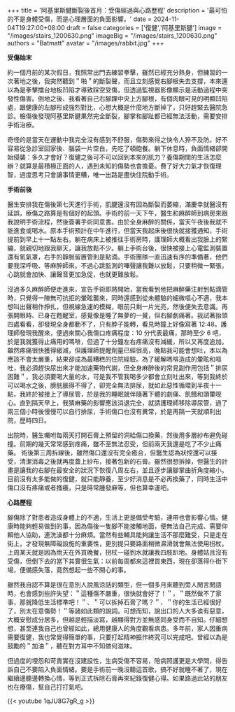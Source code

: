 +++
title = '阿基里斯腱斷裂後首月：受傷經過與心路歷程'
description = '最可怕的不是身體受傷，而是心理層面的負面影響。'
date = 2024-11-04T19:27:00+08:00
draft = false
categories = ['復健','阿基里斯腱']
image = "/images/stairs_1200630.png"
imageBig = "/images/stairs_1200630.png"
authors = "Batmatt"
avatar = "/images/rabbit.jpg"
+++

**受傷始末**

約一個月前的某次假日，我照常出門去練習拳擊，雖然已經充分熱身，但練習的一次著地之後，我突然聽到＂啪＂的斷裂聲，而且立刻感覺右腳根失去支撐，本來還以為是拳擊擂台地板凹陷才導致踩空受傷，但透過監視器影像顯示是活動過程中突發性傷害。倒地之後、我看著自己右腳踝中央上方腳根，有個肉眼可見的明顯凹陷處，跟健康的左腳形成強烈對比，心想大概是什麼地方斷掉了，只好趕緊去醫院急診。檢傷後發現阿基里斯腱果然完全斷裂，腳掌和腳趾都已經無法活動，需要安排手術治療。

奇怪的是當天在運動中我完全沒有感到不舒服，傷勢來得之快令人猝不及防。好不容易從急診室回家後、腦袋一片空白，先吃了頓飽餐。躺下休息時，負面情緒卻開始侵襲：多久才會好？復健之後可不可以回到本來的肌力？養傷期間的生活怎麼辦？就算是最積極正面的人，遇到未知的傷勢也會擔憂。費了好大力氣才恢復理智，過度思考只會讓事情更糟，唯一出路是盡快住院動手術。

**手術前後**

醫生安排我在傷後第七天進行手術，肌腱還沒有因為斷裂而萎縮，滿慶幸就醫沒有延誤，療傷之路算是有個好的起頭。手術的前一天下午，醫生和麻醉師到病房來跟我說明手術流程，然後簽署手術同意書。由於全身麻醉的關係，當天午夜後我就不能進食或喝水。原本手術預計在中午進行，但當天我起床後很快就接獲通知，手術提前到早上十一點左右。躺在病床上被推往手術房時，護理師大概看出我臉上的緊繃，就親切地跟我聊天，讓我放鬆不少。躺上手術台後，很快被接上心電監測裝置還有氧氣罩，右手的靜脈留置管則是點滴。手術團隊一直迅速有序的準備著，他們要我深呼吸、等麻醉師來。不過心跳監測的嗶聲讓我難以放鬆，只要稍微一緊張，心跳就會加快、讓聲音更加急促，也就更難放鬆。

沒過多久麻醉師便走進來，宣告手術即將開始，當我看到他把麻醉藥注射到點滴管時，只覺得一陣無可抗拒的暈眩襲來，同時還感到從未體驗的細微嘔心不適，我本想叫出聲稍作掙扎，但視線急速的模糊，眼前只剩一片光亮，然後便失去意識。再張開眼時、已身在甦醒室，感覺像是睡了無夢的一覺，但右腳劇痛著。我試著抬頭四處看看，卻發現全身都動不了，只有脖子能轉，看見時鐘上好像寫著 12:48。護理師發現我醒來，便過來關心我傷口疼痛程度：10 分代表最痛，那時至少 6 吧，於是我就獲得止痛用的嗎啡，但過了十分鐘左右疼痛沒有減緩，所以又再度追加。雖然疼痛很快獲得緩減，但護理師提醒劑量已經很高，晚點我可能會想吐，本以為應該不會太嚴重，結果卻成為最糟糕的住院經驗。為了緩解嗎啡造成的暈眩和嘔吐，我必須趕快尿出來才能加速藥物代謝，但全身麻醉後的常見副作用包括＂排尿困難＂，我必須要喝大量的水，可是我不管我喝多少都會立刻吐出來，等到我終於可以喝水之後，膀胱脹得不得了，卻完全無法排尿，就如此惡性循環到半夜十一點，我終於被接上了導尿管，於是我的睡眠就伴隨著下體的劇痛、飢餓和頭暈噁心。直到隔天早上，我猜麻藥的影響應該消退完全，就請護理師移除導尿管，過了兩三個小時後慢慢可以自行排尿，手術傷口也沒有異常，於是再隔一天就順利出院，歷時四日。

出院時，醫生囑咐每兩天打開石膏上預留的洞給傷口換藥，然後用多層紗布避免碰撞。前期的幾天常常感到疼痛，雖不至無法忍受，但前兩天我還是吃了不少止痛藥。
術後第三周拆線後，雖然傷口還沒有完全癒合，但醫生認為狀控還可以接受，清潔消毒之後就再度蓋上紗布，接著包新的石膏。雖然很想拆掉，但醫生的計畫是讓我的右腳在最安全的狀況下恢復八周左右，並且逐步讓腳掌曲折角度縮小。目前沒有太多能做的復健，就只能靜養，至少好消息是不必再換藥了，同時生活中傷口沒有疼痛或者搔癢，只是時常腫發麻等，但也算幸運吧。

**心路歷程**

腳傷除了對患者造成身體上的不適，生活上更是備受考驗，連帶也會影響心情。健康時能夠輕易做到的事，因為傷後一隻腳不能接觸地面，便無法自己完成、需要仰賴他人協助，連洗澡都十分麻煩。當然有些輔具能夠讓生活不那麼難受，只是走在街上，才發現無障礙設施的重要性，更別提只要路面稍微濕滑就會無法使用拐杖。上周某天就是因為雨天在外買晚餐，拐杖一碰到水就讓我四肢趴地。身體姑且沒有受傷，但倒下去的當下其實很生氣：以前每周都來這裡買東西，現在卻落得仆街下場，便備感失落，竟然想起一些不開心的事。

雖然我自認不算是很在意別人說風涼話的類型，但一個多月來聽到旁人閒言閒語時，也會感到些許失望：＂這種傷不嚴重，很快就會好了！＂，＂既然做不了家事，那就降低生活標準吧！＂、＂可以拆掉石膏了嗎？＂、＂你的生活已經很好了，別太在意傷勢！＂等諸如此類的說詞。可想而知，說出口的人大多诶有惡意，大概安慰成分居多，但越是輕描淡寫，越顯得對方並無感同身受而不自知。仔細想想，甚至連我自己也曾經如此，總用健康人的角度觀看病患。多年前，家人因重病需要復健，我也常覺得簡單的事，只要打起精神振作終究可以完成吧。曾經以為是鼓勵的＂加油＂，聽在對方耳中不知做何滋味。

但過度的埋怨和苛責實在沒建設性，生病受傷不容易，陪病照護更是大學問，得告訴自己不要陷入負面情緒。要是手術前一晚沒聽這首歌，搞不好就睡不著了，現在繼續邊聽邊轉換心情，等到正式拆除石膏再來紀錄復健心得。如果路過此站的朋友也在療傷，幫自己打打氣吧。

{{< youtube 1qJU8G7gR_g >}}












